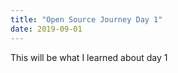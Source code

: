 ```yaml
---
title: "Open Source Journey Day 1"
date: 2019-09-01
---
```

This will be what I learned about day 1
